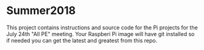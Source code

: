 # Summer2018
This project contains instructions and source code for the Pi projects for the July 24th "All PE" meeting.  Your Raspberi Pi image will have git installed so if needed you can get the latest and greatest from this repo. 

